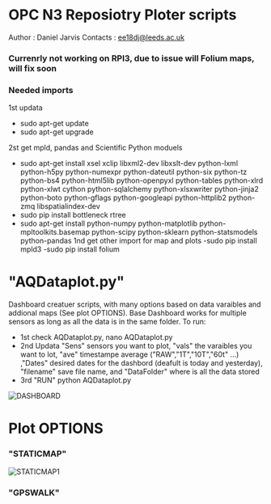 
# OPC N3 Reposiotry Ploter scripts 
Author : Daniel Jarvis 
Contacts : ee18dj@leeds.ac.uk

### Currenrly not working on RPI3, due to issue will Folium maps, will fix soon

### Needed imports
1st updata
- sudo apt-get update
- sudo apt-get upgrade

2st get mpld, pandas and Scientific Python moduels
 - sudo apt-get install xsel xclip libxml2-dev libxslt-dev python-lxml python-h5py python-numexpr python-dateutil python-six python-tz python-bs4 python-html5lib python-openpyxl python-tables python-xlrd python-xlwt cython python-sqlalchemy python-xlsxwriter python-jinja2 python-boto python-gflags python-googleapi python-httplib2 python-zmq libspatialindex-dev
 - sudo pip install bottleneck rtree
 - sudo apt-get install python-numpy python-matplotlib python-mpltoolkits.basemap python-scipy python-sklearn python-statsmodels python-pandas
1nd get other import for map and plots
  -sudo pip install mpld3
  -sudo pip install folium 
 
 # "AQDataplot.py"
 Dashboard creatuer scripts, with many options based on data varaibles and addional maps (See plot OPTIONS). Base Dashboard works for multiple sensors as long as all the data is in the same folder. To run:
 - 1st check AQDataplot.py, nano AQDataplot.py
 - 2nd Updata "Sens" sensors you want to plot, "vals" the varaibles you want to lot, "ave" timestampe average ("RAW","1T","10T","60t" ...)
 ,"Dates" desired dates for the dashbord (deafult is today and yesterday), "filename" save file name, and "DataFolder" where is all the data stored 
 - 3rd "RUN" python AQDataplot.py 
 
 ![DASHBOARD](https://github.com/JarvisSan22/OPC-N3_python/blob/master/AQ/AQplotter/Dashbord.gif)
 
 # Plot OPTIONS 
  
 ### "STATICMAP"
![STATICMAP1](https://github.com/JarvisSan22/OPC-N3_python/blob/master/AQ/AQplotter/STATICMAP.gif)
 ### "GPSWALK"
 
